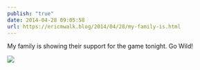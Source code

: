 ```yaml
---
publish: "true"
date: 2014-04-28 09:05:58
url: https://ericmwalk.blog/2014/04/28/my-family-is.html
---
```


My family is showing their support for the game tonight. Go Wild!

![](https://ericmwalk.blog/uploads/2022/a0ff40a1a0.jpg)